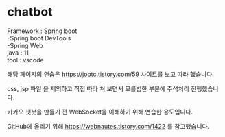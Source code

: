 # chatbot

Framework : Spring boot<br>
  -Spring boot DevTools<br>
  -Spring Web <br>
java : 11<br>
tool : vscode<br>

해당 페이지의 연습은 https://jobtc.tistory.com/59 사이트를 보고 따라 했습니다.

css, jsp 파일 을 제외하고 직접 따라 쳐 보면서 모를법한 부분에 주석처리 진행했습니다.

카카오 챗봇을 만들기 전 WebSocket을 이해하기 위해 연습한 용도입니다.

GitHub에 올리기 위해 https://webnautes.tistory.com/1422 를 참고했습니다.
